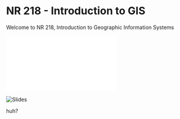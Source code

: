 # NR 218 - Introduction to GIS
Welcome to NR 218, Introduction to Geographic Information Systems

![Sylabus](file:///home/michael/Work/nr218/docs/calendar.html)

![Slides](https://kulpojke.github.io/nr218)


huh?